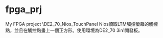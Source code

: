 # fpga_prj
My FPGA project
\DE2_70_Nios_TouchPanel
  Nios讀取LTM觸控螢幕的觸控點，並且在觸控點畫上一個正方形。使用環境為DE2_70 3in1開發板。
